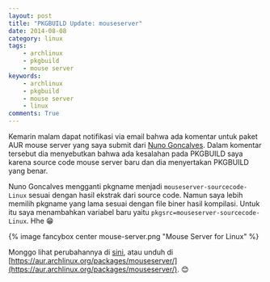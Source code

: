 ```yaml
---
layout: post
title: "PKGBUILD Update: mouseserver"
date: 2014-08-08
category: linux
tags: 
    - archlinux
    - pkgbuild
    - mouse server
keywords:
    - archlinux
    - pkgbuild
    - mouse server
    - linux
comments: True
---
```


Kemarin malam dapat notifikasi via email bahwa ada komentar untuk paket AUR mouse server yang saya submit dari [Nuno Goncalves](https://aur.archlinux.org/account/ulukyn/). Dalam komentar tersebut dia menyebutkan bahwa ada kesalahan pada PKGBUILD saya karena source code mouse server baru dan dia menyertakan PKGBUILD yang benar.
<!--more-->

Nuno Goncalves mengganti pkgname menjadi `mouseserver-sourcecode-Linux` sesuai dengan hasil ekstrak dari source code. Namun saya lebih memilih pkgname yang lama sesuai dengan file biner hasil kompilasi. Untuk itu saya menambahkan variabel baru yaitu `pkgsrc=mouseserver-sourcecode-Linux`. Hhe 😁

{% image fancybox center mouse-server.png "Mouse Server for Linux" %}

Monggo lihat perubahannya di [sini](https://github.com/go2n/archlinux-pkgbuild/commit/a69d2382e365d5442aaa6a1fb6d286b21a45250a?diff=split#diff-fdf85429fb82f55d422abdce53acee2f), atau unduh di [https://aur.archlinux.org/packages/mouseserver/](https://aur.archlinux.org/packages/mouseserver/). 😊
